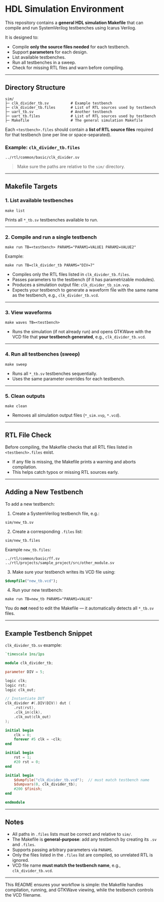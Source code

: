 # HDL Simulation Environment

This repository contains a **general HDL simulation Makefile** that can compile and run SystemVerilog testbenches using Icarus Verilog.  

It is designed to:  

- Compile **only the source files needed** for each testbench.  
- Support **parameters** for each design.  
- List available testbenches.  
- Run all testbenches in a sweep.  
- Check for missing RTL files and warn before compiling.  

---

## Directory Structure

```
sim/
├─ clk_divider_tb.sv          # Example testbench
├─ clk_divider_tb.files       # List of RTL sources used by testbench
├─ uart_tb.sv                 # Another testbench
├─ uart_tb.files              # List of RTL sources used by testbench
├─ Makefile                   # The general simulation Makefile
```

Each `<testbench>.files` should contain a **list of RTL source files** required for that testbench (one per line or space-separated).  

### Example: `clk_divider_tb.files`

```
../rtl/common/basic/clk_divider.sv
```

> Make sure the paths are relative to the `sim/` directory.

---

## Makefile Targets

### 1. List available testbenches

```
make list
```

Prints all `*_tb.sv` testbenches available to run.

---

### 2. Compile and run a single testbench

```
make run TB=<testbench> PARAMS="PARAM1=VALUE1 PARAM2=VALUE2"
```

Example:

```
make run TB=clk_divider_tb PARAMS="DIV=7"
```

- Compiles only the RTL files listed in `clk_divider_tb.files`.  
- Passes parameters to the testbench (if it has parametrizable modules).  
- Produces a simulation output file: `clk_divider_tb_sim.vvp`.  
- Expects your testbench to generate a waveform file with the same name as the testbench, e.g., `clk_divider_tb.vcd`.

---

### 3. View waveforms

```
make waves TB=<testbench>
```

- Runs the simulation (if not already run) and opens GTKWave with the VCD file that **your testbench generated**, e.g., `clk_divider_tb.vcd`.

---

### 4. Run all testbenches (sweep)

```
make sweep
```

- Runs all `*_tb.sv` testbenches sequentially.  
- Uses the same parameter overrides for each testbench.

---

### 5. Clean outputs

```
make clean
```

- Removes all simulation output files (`*_sim.vvp`, `*.vcd`).

---

## RTL File Check

Before compiling, the Makefile checks that all RTL files listed in `<testbench>.files` exist.  

- If any file is missing, the Makefile prints a warning and aborts compilation.  
- This helps catch typos or missing RTL sources early.

---

## Adding a New Testbench

To add a new testbench:

1. Create a SystemVerilog testbench file, e.g.:

```
sim/new_tb.sv
```

2. Create a corresponding `.files` list:

```
sim/new_tb.files
```

Example `new_tb.files`:

```
../rtl/common/basic/ff.sv
../rtl/projects/sample_project/src/other_module.sv
```

3. Make sure your testbench writes its VCD file using:

```systemverilog
$dumpfile("new_tb.vcd");
```

4. Run your new testbench:

```
make run TB=new_tb PARAMS="PARAM1=VALUE"
```

You do **not** need to edit the Makefile — it automatically detects all `*_tb.sv` files.

---

## Example Testbench Snippet

`clk_divider_tb.sv` example:

```verilog
`timescale 1ns/1ps

module clk_divider_tb;

parameter DIV = 5;

logic clk;
logic rst;
logic clk_out;

// Instantiate DUT
clk_divider #(.DIV(DIV)) dut (
    .rst(rst),
    .clk_in(clk),
    .clk_out(clk_out)
);

initial begin
    clk = 0;
    forever #5 clk = ~clk;
end

initial begin
    rst = 1;
    #20 rst = 0;
end

initial begin
    $dumpfile("clk_divider_tb.vcd");  // must match testbench name
    $dumpvars(0, clk_divider_tb);
    #200 $finish;
end

endmodule
```

---

## Notes

- All paths in `.files` lists must be correct and relative to `sim/`.  
- The Makefile is **general-purpose**: add any testbench by creating its `.sv` and `.files`.  
- Supports passing arbitrary parameters via `PARAMS`.  
- Only the files listed in the `.files` list are compiled, so unrelated RTL is ignored.  
- VCD file name **must match the testbench name**, e.g., `clk_divider_tb.vcd`.

---

This README ensures your workflow is simple: the Makefile handles compilation, running, and GTKWave viewing, while the testbench controls the VCD filename.
